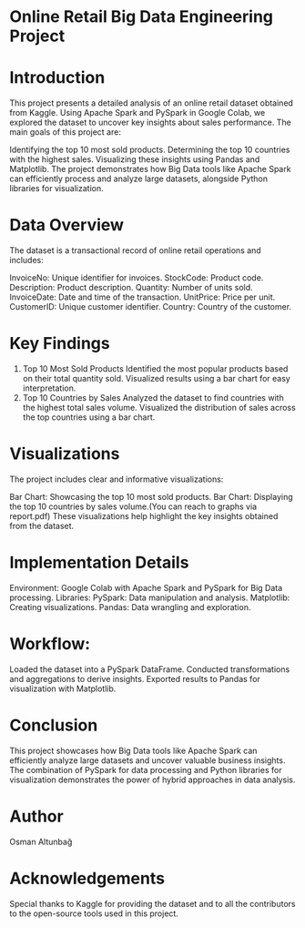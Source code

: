 # Online Retail Big Data Engineering Project


# Introduction
This project presents a detailed analysis of an online retail dataset obtained from Kaggle. Using Apache Spark and PySpark in Google Colab, we explored the dataset to uncover key insights about sales performance. The main goals of this project are:

Identifying the top 10 most sold products.
Determining the top 10 countries with the highest sales.
Visualizing these insights using Pandas and Matplotlib.
The project demonstrates how Big Data tools like Apache Spark can efficiently process and analyze large datasets, alongside Python libraries for visualization.

# Data Overview
The dataset is a transactional record of online retail operations and includes:

InvoiceNo: Unique identifier for invoices.
StockCode: Product code.
Description: Product description.
Quantity: Number of units sold.
InvoiceDate: Date and time of the transaction.
UnitPrice: Price per unit.
CustomerID: Unique customer identifier.
Country: Country of the customer.
# Key Findings
1. Top 10 Most Sold Products
Identified the most popular products based on their total quantity sold.
Visualized results using a bar chart for easy interpretation.
2. Top 10 Countries by Sales
Analyzed the dataset to find countries with the highest total sales volume.
Visualized the distribution of sales across the top countries using a bar chart.
# Visualizations
The project includes clear and informative visualizations:

Bar Chart: Showcasing the top 10 most sold products.
Bar Chart: Displaying the top 10 countries by sales volume.(You can reach to graphs via report.pdf)
These visualizations help highlight the key insights obtained from the dataset.

# Implementation Details
Environment: Google Colab with Apache Spark and PySpark for Big Data processing.
Libraries:
PySpark: Data manipulation and analysis.
Matplotlib: Creating visualizations.
Pandas: Data wrangling and exploration.
# Workflow:
Loaded the dataset into a PySpark DataFrame.
Conducted transformations and aggregations to derive insights.
Exported results to Pandas for visualization with Matplotlib.
# Conclusion
This project showcases how Big Data tools like Apache Spark can efficiently analyze large datasets and uncover valuable business insights. The combination of PySpark for data processing and Python libraries for visualization demonstrates the power of hybrid approaches in data analysis.

# Author
Osman Altunbağ

# Acknowledgements
Special thanks to Kaggle for providing the dataset and to all the contributors to the open-source tools used in this project.
